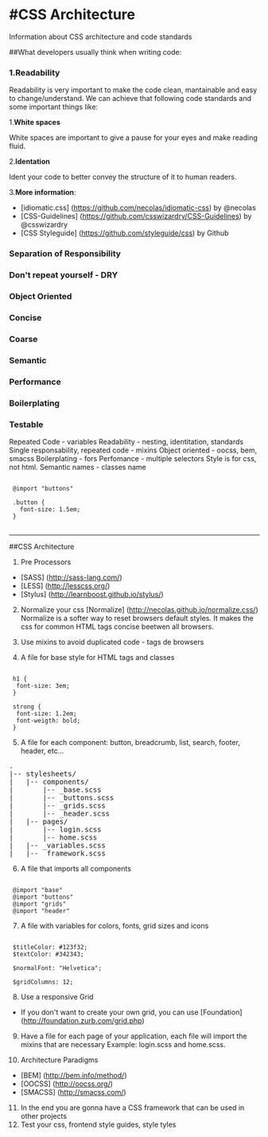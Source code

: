 #CSS Architecture
================

Information about CSS architecture and code standards

##What developers usually think when writing code:

### 1.Readability

Readability is very important to make the code clean, mantainable and easy to change/understand. We can achieve that following code standards and some important things like:

1.**White spaces**

White spaces are important to give a pause for your eyes and make reading fluid.

2.**Identation**

Ident your code to better convey the structure of it to human readers.

3.**More information**: 
  * [idiomatic.css] (https://github.com/necolas/idiomatic-css) by @necolas
  * [CSS-Guidelines] (https://github.com/csswizardry/CSS-Guidelines) by @csswizardry
  * [CSS Styleguide] (https://github.com/styleguide/css) by Github

### Separation of Responsibility
### Don't repeat yourself - DRY
### Object Oriented
### Concise
### Coarse
### Semantic
### Performance
### Boilerplating
### Testable


Repeated Code - variables
Readability - nesting, identitation, standards
Single responsability, repeated code - mixins
Object oriented - oocss, bem, smacss
Boilerplating - fors
Perfomance - multiple selectors
Style is for css, not html. Semantic names - classes name



<pre lang="css"><code>
 @import "buttons"
 
 .button {
   font-size: 1.5em;
 }
</code>
</pre>


---

##CSS Architecture

1. Pre Processors 
  * [SASS] (http://sass-lang.com/)
  * [LESS] (http://lesscss.org/)
  * [Stylus] (http://learnboost.github.io/stylus/)
  
2. Normalize your css [Normalize] (http://necolas.github.io/normalize.css/)
Normalize is a softer way to reset browsers default styles. It makes the css for common HTML tags concise beetwen all browsers.

3. Use mixins to avoid duplicated code - tags de browsers
4. A file for base style for HTML tags and classes
<pre lang="css"><code>
 h1 {
  font-size: 3em;
 }

 strong {
  font-size: 1.2em;
  font-weigth: bold;
 }
</code></pre>

5. A file for each component: button, breadcrumb, list, search, footer, header, etc...
<pre>
.
|-- stylesheets/
|   |-- components/
|       |-- _base.scss
|       |-- _buttons.scss
|       |-- _grids.scss
|       |-- _header.scss
|   |-- pages/
|       |-- login.scss
|       |-- home.scss
|   |-- _variables.scss
|   |-- _framework.scss
</pre> 

6. A file that imports all components
<pre lang="css"><code>
 @import "base"
 @import "buttons"
 @import "grids"
 @import "header"
</code></pre>


7. A file with variables for colors, fonts, grid sizes and icons
<pre lang="css"><code>
 $titleColor: #123f32;
 $textColor: #342343;

 $normalFont: "Helvetica";

 $gridColumns: 12;
</code></pre>

8. Use a responsive Grid
 * If you don't want to create your own grid, you can use [Foundation] (http://foundation.zurb.com/grid.php)

9. Have a file for each page of your application, each file will import the mixins that are necessary
Example: login.scss and home.scss.

10. Architecture Paradigms
  * [BEM] (http://bem.info/method/) 
  * [OOCSS] (http://oocss.org/)
  * [SMACSS] (http://smacss.com/)
  
11. In the end you are gonna have a CSS framework that can be used in other projects
12. Test your css, frontend style guides, style tyles
